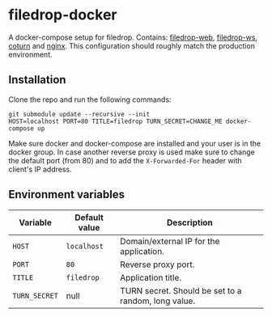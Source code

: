 # filedrop-docker

A docker-compose setup for filedrop. Contains: [filedrop-web](https://github.com/mat-sz/filedrop-web), [filedrop-ws](https://github.com/mat-sz/filedrop-ws), [coturn](https://github.com/coturn/coturn) and [nginx](http://nginx.org/). This configuration should roughly match the production environment.

## Installation

Clone the repo and run the following commands:

```
git submodule update --recursive --init
HOST=localhost PORT=80 TITLE=filedrop TURN_SECRET=CHANGE_ME docker-compose up
```

Make sure docker and docker-compose are installed and your user is in the docker group. In case another reverse proxy is used make sure to change the default port (from 80) and to add the `X-Forwarded-For` header with client's IP address.

## Environment variables

| Variable      | Default value | Description                                         |
| ------------- | ------------- | --------------------------------------------------- |
| `HOST`        | `localhost`   | Domain/external IP for the application.             |
| `PORT`        | `80`          | Reverse proxy port.                                 |
| `TITLE`       | `filedrop`    | Application title.                                  |
| `TURN_SECRET` | null          | TURN secret. Should be set to a random, long value. |
